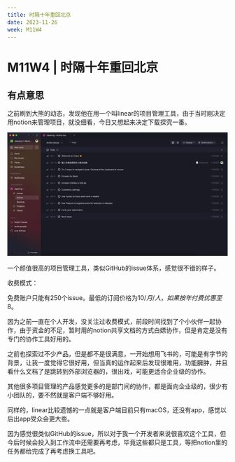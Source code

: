```yaml
---
title: 时隔十年重回北京
date: 2023-11-26
week: M11W4
---
```



# M11W4 ****| 时隔十年重回北京****

## 有点意思

之前刷到大熊的动态，发现他在用一个叫linear的项目管理工具，由于当时刚决定用notion来管理项目，就没细看，今日又想起来决定下载探究一番。

![Alt text](./assets/m11w4-1.png)

一个颜值很高的项目管理工具，类似GitHub的issue体系，感觉很不错的样子。

收费模式：

免费账户只能有250个issue。最低的订阅价格为$10/月/人，如果按年付费优惠至$8。

因为之前一直在个人开发，没关注过收费模式，前段时间找到了个小伙伴一起协作，由于资金的不足，暂时用的notion共享文档的方式白嫖协作，但是肯定是没有专门的协作工具好用的。

之前也探索过不少产品，但是都不是很满意，一开始想用飞书的，可能是有字节的背景，让我一度觉得它很好用，但当真的运作起来后发现很难用，功能臃肿，并且看什么文档了是跳转到外部浏览器的，很出戏，可能更适合企业级的协作。

其他很多项目管理的产品感觉更多的是部门间的协作，都是面向企业级的，很少有小团队的，要不然就是客户端不够好用。

同样的，linear比较遗憾的一点就是客户端目前只有macOS，还没有app，感觉以后出app受众会更大些。

因为感觉很类似GitHub的issue，所以对于我一个开发者来说很喜欢这个工具，但今后时候会投入到工作流中还需要再考虑，毕竟这些都只是工具，等把notion里的任务都给完成了再考虑换工具吧。